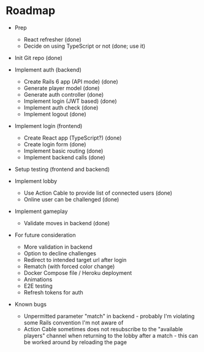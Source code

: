 Roadmap
=======

* Prep
  * React refresher (done)
  * Decide on using TypeScript or not (done; use it)
* Init Git repo (done)
* Implement auth (backend)
  * Create Rails 6 app (API mode) (done)
  * Generate player model (done)
  * Generate auth controller (done)
  * Implement login (JWT based) (done)
  * Implement auth check (done)
  * Implement logout (done)
* Implement login (frontend)
  * Create React app (TypeScript?) (done)
  * Create login form (done)
  * Implement basic routing (done)
  * Implement backend calls (done)
* Setup testing (frontend and backend)
* Implement lobby
  * Use Action Cable to provide list of connected users (done)
  * Online user can be challenged (done)
* Implement gameplay
  * Validate moves in backend (done)


* For future consideration
  * More validation in backend
  * Option to decline challenges
  * Redirect to intended target url after login
  * Rematch (with forced color change)
  * Docker Compose file / Heroku deployment
  * Animations
  * E2E testing
  * Refresh tokens for auth
  
* Known bugs
  * Unpermitted parameter "match" in backend - probably I'm violating some Rails convention I'm not aware of
  * Action Cable sometimes does not resubscribe to the "available players" channel when returning to the lobby after a match - this can be worked around by reloading the page
